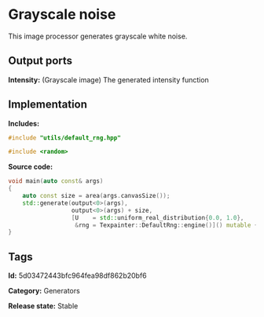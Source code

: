 # Grayscale noise

This image processor generates grayscale white noise.

## Output ports

__Intensity:__ (Grayscale image) The generated intensity function

## Implementation

__Includes:__ 

```c++
#include "utils/default_rng.hpp"

#include <random>
```

__Source code:__ 

```c++
void main(auto const& args)
{
	auto const size = area(args.canvasSize());
	std::generate(output<0>(args),
	              output<0>(args) + size,
	              [U    = std::uniform_real_distribution{0.0, 1.0},
	               &rng = Texpainter::DefaultRng::engine()]() mutable { return U(rng); });
}
```

## Tags

__Id:__ 5d03472443bfc964fea98df862b20bf6

__Category:__ Generators

__Release state:__ Stable